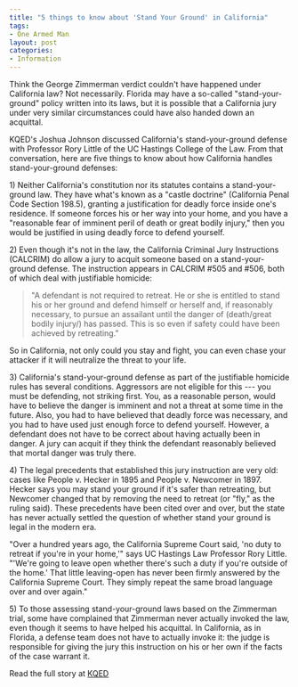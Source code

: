 ```yaml
---
title: "5 things to know about 'Stand Your Ground' in California"
tags:
- One Armed Man
layout: post
categories:
- Information
---
```


Think the George Zimmerman verdict couldn't have happened under California law? Not necessarily. Florida may have a so-called "stand-your-ground" policy written into its laws, but it is possible that a California jury under very similar circumstances could have also handed down an acquittal.

KQED's Joshua Johnson discussed California's stand-your-ground defense with Professor Rory Little of the UC Hastings College of the Law. From that conversation, here are five things to know about how California handles stand-your-ground defenses:

1\) Neither California's constitution nor its statutes contains a stand-your-ground law. They have what's known as a "castle doctrine" (California Penal Code Section 198.5), granting a justification for deadly force inside one's residence. If someone forces his or her way into your home, and you have a "reasonable fear of imminent peril of death or great bodily injury," then you would be justified in using deadly force to defend yourself.

2\) Even though it's not in the law, the California Criminal Jury Instructions (CALCRIM) do allow a jury to acquit someone based on a stand-your-ground defense. The instruction appears in CALCRIM #505 and #506, both of which deal with justifiable homicide:

> "A defendant is not required to retreat. He or she is entitled to stand his or her ground and defend himself or herself and, if reasonably necessary, to pursue an assailant until the danger of (death/great bodily injury/) has passed. This is so even if safety could have been achieved by retreating."

So in California, not only could you stay and fight, you can even chase your attacker if it will neutralize the threat to your life.

3\) California's stand-your-ground defense as part of the justifiable homicide rules has several conditions. Aggressors are not eligible for this --- you must be defending, not striking first. You, as a reasonable person, would have to believe the danger is imminent and not a threat at some time in the future. Also, you had to have believed that deadly force was necessary, and you had to have used just enough force to defend yourself. However, a defendant does not have to be correct about having actually been in danger. A jury can acquit if they think the defendant reasonably believed that mortal danger was truly there.

4\) The legal precedents that established this jury instruction are very old: cases like People v. Hecker in 1895 and People v. Newcomer in 1897. Hecker says you may stand your ground if it's safer than retreating, but Newcomer changed that by removing the need to retreat (or "fly," as the ruling said). These precedents have been cited over and over, but the state has never actually settled the question of whether stand your ground is legal in the modern era.

"Over a hundred years ago, the California Supreme Court said, 'no duty to retreat if you're in your home,'" says UC Hastings Law Professor Rory Little. "'We're going to leave open whether there's such a duty if you're outside of the home.' That little leaving-open has never been firmly answered by the California Supreme Court. They simply repeat the same broad language over and over again."

5\) To those assessing stand-your-ground laws based on the Zimmerman trial, some have complained that Zimmerman never actually invoked the law, even though it seems to have helped his acquittal. In California, as in Florida, a defense team does not have to actually invoke it: the judge is responsible for giving the jury this instruction on his or her own if the facts of the case warrant it.

Read the full story at [KQED](https://ww2.kqed.org/news/2013/07/22/5-things-to-know-about-stand-your-ground-in-california)